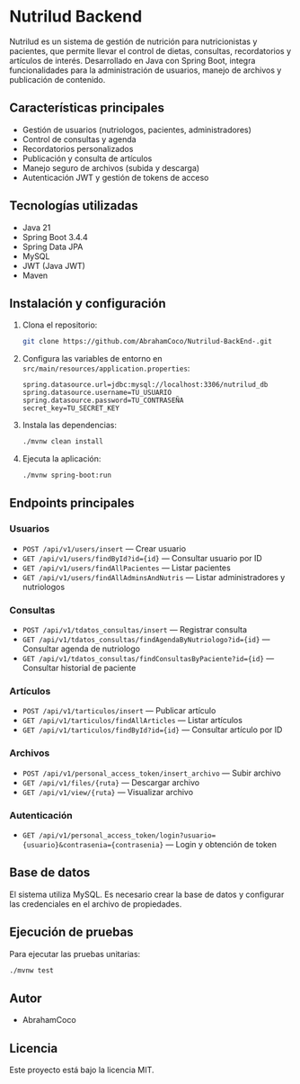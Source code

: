 
# Nutrilud Backend

Nutrilud es un sistema de gestión de nutrición para nutricionistas y pacientes, que permite llevar el control de dietas, consultas, recordatorios y artículos de interés. Desarrollado en Java con Spring Boot, integra funcionalidades para la administración de usuarios, manejo de archivos y publicación de contenido.

## Características principales

- Gestión de usuarios (nutriologos, pacientes, administradores)
- Control de consultas y agenda
- Recordatorios personalizados
- Publicación y consulta de artículos
- Manejo seguro de archivos (subida y descarga)
- Autenticación JWT y gestión de tokens de acceso

## Tecnologías utilizadas

- Java 21
- Spring Boot 3.4.4
- Spring Data JPA
- MySQL
- JWT (Java JWT)
- Maven

## Instalación y configuración

1. Clona el repositorio:
	```bash
	git clone https://github.com/AbrahamCoco/Nutrilud-BackEnd-.git
	```
2. Configura las variables de entorno en `src/main/resources/application.properties`:
	```properties
	spring.datasource.url=jdbc:mysql://localhost:3306/nutrilud_db
	spring.datasource.username=TU_USUARIO
	spring.datasource.password=TU_CONTRASEÑA
	secret_key=TU_SECRET_KEY
	```
3. Instala las dependencias:
	```bash
	./mvnw clean install
	```
4. Ejecuta la aplicación:
	```bash
	./mvnw spring-boot:run
	```

## Endpoints principales

### Usuarios
- `POST /api/v1/users/insert` — Crear usuario
- `GET /api/v1/users/findById?id={id}` — Consultar usuario por ID
- `GET /api/v1/users/findAllPacientes` — Listar pacientes
- `GET /api/v1/users/findAllAdminsAndNutris` — Listar administradores y nutriologos

### Consultas
- `POST /api/v1/tdatos_consultas/insert` — Registrar consulta
- `GET /api/v1/tdatos_consultas/findAgendaByNutriologo?id={id}` — Consultar agenda de nutriologo
- `GET /api/v1/tdatos_consultas/findConsultasByPaciente?id={id}` — Consultar historial de paciente

### Artículos
- `POST /api/v1/tarticulos/insert` — Publicar artículo
- `GET /api/v1/tarticulos/findAllArticles` — Listar artículos
- `GET /api/v1/tarticulos/findById?id={id}` — Consultar artículo por ID

### Archivos
- `POST /api/v1/personal_access_token/insert_archivo` — Subir archivo
- `GET /api/v1/files/{ruta}` — Descargar archivo
- `GET /api/v1/view/{ruta}` — Visualizar archivo

### Autenticación
- `GET /api/v1/personal_access_token/login?usuario={usuario}&contrasenia={contrasenia}` — Login y obtención de token

## Base de datos

El sistema utiliza MySQL. Es necesario crear la base de datos y configurar las credenciales en el archivo de propiedades.

## Ejecución de pruebas

Para ejecutar las pruebas unitarias:
```bash
./mvnw test
```

## Autor

- AbrahamCoco

## Licencia

Este proyecto está bajo la licencia MIT.
